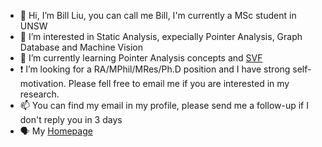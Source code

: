 - 👋 Hi, I’m Bill Liu, you can call me Bill, I'm currently a MSc student in UNSW
- 👀 I’m interested in Static Analysis, expecially Pointer Analysis, Graph Database and Machine Vision
- 🌱 I’m currently learning Pointer Analysis concepts and [SVF](https://svf-tools.github.io/SVF/)
- ❗️ I’m looking for a RA/MPhil/MRes/Ph.D position and I have strong self-motivation. Please fell free to email me if you are interested in my research.
- 📫 You can find my email in my profile, please send me a follow-up if I don't reply you in 3 days
- 🗣️ My [Homepage](https://billxzliu.github.io/) 

<!---
Billxzliu/Billxzliu is a ✨ special ✨ repository because its `README.md` (this file) appears on your GitHub profile.
You can click the Preview link to take a look at your changes.
--->
